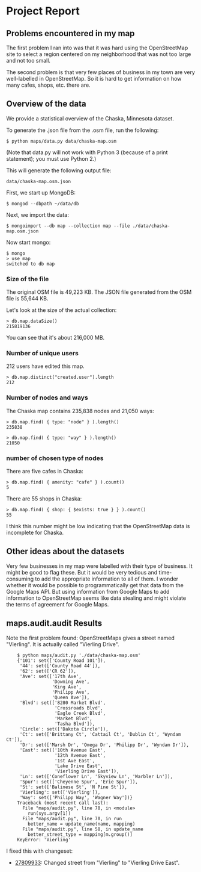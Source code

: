 Project Report
==============

Problems encountered in my map
------------------------------

The first problem I ran into was that it was hard using the OpenStreetMap site to select a region centered on my neighborhood that was not too large and not too small.

The second problem is that very few places of business in my town are very well-labelled in OpenStreetMap.  So it is hard to get information on how many cafes, shops, etc. there are.

Overview of the data
--------------------

We provide a statistical overview of the Chaska, Minnesota dataset.

To generate the .json file from the .osm file, run the following:

    $ python maps/data.py data/chaska-map.osm
    
(Note that data.py will not work with Python 3 (because of a print statement); you must use Python 2.)

This will generate the following output file:

    data/chaska-map.osm.json

First, we start up MongoDB:

    $ mongod --dbpath ~/data/db

Next, we import the data:

    $ mongoimport --db map --collection map --file ./data/chaska-map.osm.json

Now start mongo:

    $ mongo
    > use map
    switched to db map

### Size of the file

The original OSM file is 49,223 KB.  The JSON file generated from the OSM file is 55,644 KB.

Let's look at the size of the actual collection:

    > db.map.dataSize()
    215819136

You can see that it's about 216,000 MB.

### Number of unique users

212 users have edited this map.  
             
    > db.map.distinct("created.user").length
    212

### Number of nodes and ways

The Chaska map contains 235,838 nodes and 21,050 ways:

    > db.map.find( { type: "node" } ).length()
    235838
    
    > db.map.find( { type: "way" } ).length()
    21050
    
### number of chosen type of nodes

There are five cafes in Chaska:

    > db.map.find( { amenity: "cafe" } ).count()
    5
    
There are 55 shops in Chaska:

    > db.map.find( { shop: { $exists: true } } ).count()
    55

I think this number might be low indicating that the OpenStreetMap data is incomplete for Chaska.

Other ideas about the datasets
------------------------------

Very few businesses in my map were labelled with their type of business.  It might be good to flag these.  But it would be very tedious and time-consuming to add the appropriate information to all of them.  I wonder whether it would be possible to programmatically get that data from the Google Maps API.  But using information from Google Maps to add information to OpenStreetMap seems like data stealing and might violate the terms of agreement for Google Maps.

maps.audit.audit Results
------------------------------
Note the first problem found: OpenStreetMaps gives a street named "Vierling".  It is actually called "Vierling Drive".

        $ python maps/audit.py './data/chaska-map.osm'
        {'101': set(['County Road 101']),
         '44': set(['County Road 44']),
         '62': set(['CR 62']),
         'Ave': set(['17th Ave',
                     'Downing Ave',
                     'King Ave',
                     'Philipp Ave',
                     'Queen Ave']),
         'Blvd': set(['8280 Market Blvd',
                      'Crossroads Blvd',
                      'Eagle Creek Blvd',
                      'Market Blvd',
                      'Tasha Blvd']),
         'Circle': set(['Dakota Circle']),
         'Ct': set(['Brittany Ct', 'Cattail Ct', 'Dublin Ct', 'Wyndam Ct']),
         'Dr': set(['Marsh Dr', 'Omega Dr', 'Philipp Dr', 'Wyndam Dr']),
         'East': set(['10th Avenue East',
                      '12th Avenue East',
                      '1st Ave East',
                      'Lake Drive East',
                      'Vierling Drive East']),
         'Ln': set(['Coneflower Ln', 'Skyview Ln', 'Warbler Ln']),
         'Spur': set(['Cheyenne Spur', 'Erie Spur']),
         'St': set(['Balinese St', 'N Pine St']),
         'Vierling': set(['Vierling']),
         'Way': set(['Philipp Way', 'Wagner Way'])}
        Traceback (most recent call last):
          File "maps/audit.py", line 78, in <module>
            run(sys.argv[1])
          File "maps/audit.py", line 70, in run
            better_name = update_name(name, mapping)
          File "maps/audit.py", line 58, in update_name
            better_street_type = mapping[m.group()]
        KeyError: 'Vierling'

I fixed this with changeset:

* [27809933](http://www.openstreetmap.org/changeset/27809933): Changed street from "Vierling" to "Vierling Drive East".
